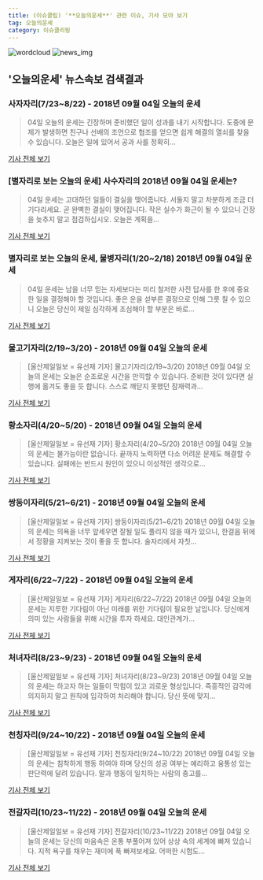 ```yaml
---
title: (이슈클립) '**오늘의운세**' 관련 이슈, 기사 모아 보기
tag: 오늘의운세
category: 이슈클리핑
---
```

![wordcloud](https://s3.ap-northeast-2.amazonaws.com/lyrics101-wordcloud/2018-09-04-1536006890.png)
![news_img](https://user-images.githubusercontent.com/42597476/44507050-1206f400-a6e4-11e8-8d98-7ffbfebb353f.png)
## **'**오늘의운세**'** 뉴스속보 검색결과
### 사자자리(7/23~8/22) - 2018년 09월 04일 오늘의 운세

>04일 오늘의 운세는 긴장하며 준비했던 일이 성과를 내기 시작합니다. 도중에 문제가 발생하면 친구나 선배의 조언으로 협조를 얻으면 쉽게 해결의 열쇠를 찾을 수 있습니다. 오늘은 일에 있어서 공과 사를 정확히...

<a href="http://www.ujeil.com/news/articleView.html?idxno=213532" target="_blank">기사 전체 보기</a>

### [별자리로 보는 오늘의 운세] 사수자리의 2018년 09월 04일 운세는?

>04일 운세는 고대하던 일들이 결실을 맺어줍니다. 서둘지 말고 차분하게 조금 더 기다리세요. 곧 완벽한 결실이 맺어집니다. 작은 실수가 화근이 될 수 있으니 긴장을 늦추지 말고 점검하십시오. 오늘은 계획을...

<a href="http://www.nbnnews.co.kr/news/articleView.html?idxno=173569" target="_blank">기사 전체 보기</a>

### 별자리로 보는 오늘의 운세, 물병자리(1/20~2/18) 2018년 09월 04일 운세

>04일 운세는 남을 너무 믿는 자세보다는 미리 철저한 사전 답사를 한 후에 중요한 일을 결정해야 할 것입니다. 좋은 운을 섣부른 결정으로 인해 그릇 칠 수 있으니 오늘은 당신이 제일 심각하게 조심해야 할 부분은 바로...

<a href="http://www.whitepaper.co.kr/news/articleView.html?idxno=113330" target="_blank">기사 전체 보기</a>

### 물고기자리(2/19~3/20) - 2018년 09월 04일 오늘의 운세

>[울산제일일보 = 유선재 기자] 물고기자리(2/19~3/20) 2018년 09월 04일 오늘의 운세는 오늘은 순조로운 시간을 만끽할 수 있습니다. 준비한 것이 있다면 실행에 옮겨도 좋을 듯 합니다. 스스로 깨닫지 못했던 잠재력과...

<a href="http://www.ujeil.com/news/articleView.html?idxno=213539" target="_blank">기사 전체 보기</a>

### 황소자리(4/20~5/20) - 2018년 09월 04일 오늘의 운세

>[울산제일일보 = 유선재 기자] 황소자리(4/20~5/20) 2018년 09월 04일 오늘의 운세는 불가능이란 없습니다. 끝까지 노력하면 다소 어려운 문제도 해결할 수 있습니다. 실패에는 반드시 원인이 있으니 이성적인 생각으로...

<a href="http://www.ujeil.com/news/articleView.html?idxno=213529" target="_blank">기사 전체 보기</a>

### 쌍둥이자리(5/21~6/21) - 2018년 09월 04일 오늘의 운세

>[울산제일일보 = 유선재 기자] 쌍둥이자리(5/21~6/21) 2018년 09월 04일 오늘의 운세는 의욕을 너무 앞세우면 잘될 일도 풀리지 않을 때가 있으니, 한걸음 뒤에서 정황을 지켜보는 것이 좋을 듯 합니다. 술자리에서 자칫...

<a href="http://www.ujeil.com/news/articleView.html?idxno=213530" target="_blank">기사 전체 보기</a>

### 게자리(6/22~7/22) - 2018년 09월 04일 오늘의 운세

>[울산제일일보 = 유선재 기자] 게자리(6/22~7/22) 2018년 09월 04일 오늘의 운세는 지루한 기다림이 아닌 미래를 위한 기다림이 필요한 날입니다. 당신에게 의미 있는 사람들을 위해 시간을 투자 하세요. 대인관계가...

<a href="http://www.ujeil.com/news/articleView.html?idxno=213531" target="_blank">기사 전체 보기</a>

### 처녀자리(8/23~9/23) - 2018년 09월 04일 오늘의 운세

>[울산제일일보 = 유선재 기자] 처녀자리(8/23~9/23) 2018년 09월 04일 오늘의 운세는 하고자 하는 일들이 막힘이 있고 괴로운 형상입니다. 즉흥적인 감각에 의지하지 말고 원칙에 입각하여 처리해야 합니다. 당신 뜻에 맞지...

<a href="http://www.ujeil.com/news/articleView.html?idxno=213533" target="_blank">기사 전체 보기</a>

### 천칭자리(9/24~10/22) - 2018년 09월 04일 오늘의 운세

>[울산제일일보 = 유선재 기자] 천칭자리(9/24~10/22) 2018년 09월 04일 오늘의 운세는 침착하게 행동 하여야 하며 당신의 성공 여부는 예리하고 융통성 있는 판단력에 달려 있습니다. 말과 행동이 일치하는 사람의 충고를...

<a href="http://www.ujeil.com/news/articleView.html?idxno=213534" target="_blank">기사 전체 보기</a>

### 전갈자리(10/23~11/22) - 2018년 09월 04일 오늘의 운세

>[울산제일일보 = 유선재 기자] 전갈자리(10/23~11/22) 2018년 09월 04일 오늘의 운세는 당신의 마음속은 온통 부풀어져 있어 상상 속의 세계에 빠져 있습니다. 지적 욕구를 채우는 재미에 푹 빠져보세요. 어떠한 시험도...

<a href="http://www.ujeil.com/news/articleView.html?idxno=213535" target="_blank">기사 전체 보기</a>


